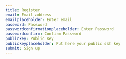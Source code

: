 ```yaml
---
title: Register
email: Email address
emailplaceholder: Enter email
password: Password
passwordconfirmationplaceholder: Enter Password
passwordconfirm: Confirm Password
publickey: Public Key
publickeyplaceholder: Put here your public ssh key
submit: Sign up
---
```


